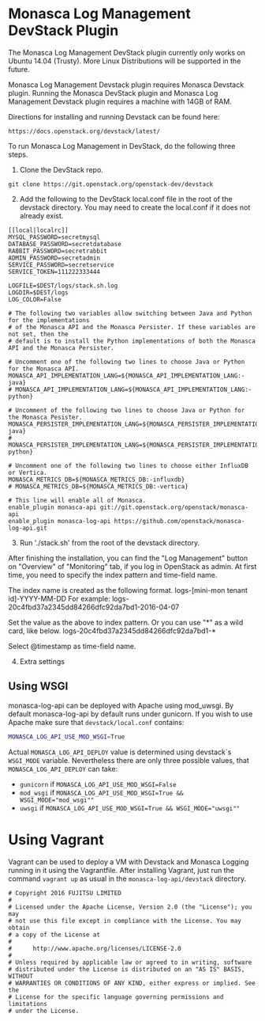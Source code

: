 # Monasca Log Management DevStack Plugin

The Monasca Log Management DevStack plugin currently only works on Ubuntu 14.04 (Trusty).
More Linux Distributions will be supported in the future.

Monasca Log Management Devstack plugin requires Monasca Devstack plugin.
Running the Monasca DevStack plugin and Monasca Log Management Devstack plugin requires a machine with 14GB of RAM.

Directions for installing and running Devstack can be found here:
```
https://docs.openstack.org/devstack/latest/
```

To run Monasca Log Management in DevStack, do the following three steps.

1. Clone the DevStack repo.

```
git clone https://git.openstack.org/openstack-dev/devstack
```

2. Add the following to the DevStack local.conf file in the root of the devstack directory. You may
   need to create the local.conf if it does not already exist.

```
[[local|localrc]]
MYSQL_PASSWORD=secretmysql
DATABASE_PASSWORD=secretdatabase
RABBIT_PASSWORD=secretrabbit
ADMIN_PASSWORD=secretadmin
SERVICE_PASSWORD=secretservice
SERVICE_TOKEN=111222333444

LOGFILE=$DEST/logs/stack.sh.log
LOGDIR=$DEST/logs
LOG_COLOR=False

# The following two variables allow switching between Java and Python for the implementations
# of the Monasca API and the Monasca Persister. If these variables are not set, then the
# default is to install the Python implementations of both the Monasca API and the Monasca Persister.

# Uncomment one of the following two lines to choose Java or Python for the Monasca API.
MONASCA_API_IMPLEMENTATION_LANG=${MONASCA_API_IMPLEMENTATION_LANG:-java}
# MONASCA_API_IMPLEMENTATION_LANG=${MONASCA_API_IMPLEMENTATION_LANG:-python}

# Uncomment of the following two lines to choose Java or Python for the Monasca Pesister.
MONASCA_PERSISTER_IMPLEMENTATION_LANG=${MONASCA_PERSISTER_IMPLEMENTATION_LANG:-java}
# MONASCA_PERSISTER_IMPLEMENTATION_LANG=${MONASCA_PERSISTER_IMPLEMENTATION_LANG:-python}

# Uncomment one of the following two lines to choose either InfluxDB or Vertica.
MONASCA_METRICS_DB=${MONASCA_METRICS_DB:-influxdb}
# MONASCA_METRICS_DB=${MONASCA_METRICS_DB:-vertica}

# This line will enable all of Monasca.
enable_plugin monasca-api git://git.openstack.org/openstack/monasca-api
enable_plugin monasca-log-api https://github.com/openstack/monasca-log-api.git
```

3.   Run './stack.sh' from the root of the devstack directory.


After finishing the installation, you can find the "Log Management" button on
"Overview" of "Monitoring" tab, if you log in OpenStack as admin.
At first time, you need to specify the index pattern and time-field name.

The index name is created as the following format.
  logs-\[mini-mon tenant id\]-YYYY-MM-DD
For example:
  logs-20c4fbd37a2345dd84266dfc92da7bd1-2016-04-07

Set the value as the above to index pattern.
Or you can use "\*" as a wild card, like below.
  logs-20c4fbd37a2345dd84266dfc92da7bd1-\*

Select @timestamp as time-field name.

4. Extra settings

## Using WSGI

monasca-log-api can be deployed with Apache using mod_uwsgi.
By default monasca-log-api by default runs under gunicorn.
If you wish to use Apache make sure that ```devstack/local.conf```
contains:

```sh
MONASCA_LOG_API_USE_MOD_WSGI=True
```

Actual ```MONASCA_LOG_API_DEPLOY``` value is determined using devstack`s
```WSGI_MODE``` variable. Nevertheless there are only three possible values,
that ```MONASCA_LOG_API_DEPLOY``` can take:

* ```gunicorn``` if ```MONASCA_LOG_API_USE_MOD_WSGI=False```
* ```mod_wsgi``` if ```MONASCA_LOG_API_USE_MOD_WSGI=True && WSGI_MODE="mod_wsgi""```
* ```uwsgi``` if ```MONASCA_LOG_API_USE_MOD_WSGI=True && WSGI_MODE="uwsgi""```

# Using Vagrant

Vagrant can be used to deploy a VM with Devstack and Monasca Logging
running in it using the Vagrantfile. After installing Vagrant,
just run the command `vagrant up` as usual in the `monasca-log-api/devstack`
directory.

```
# Copyright 2016 FUJITSU LIMITED
#
# Licensed under the Apache License, Version 2.0 (the "License"); you may
# not use this file except in compliance with the License. You may obtain
# a copy of the License at
#
#      http://www.apache.org/licenses/LICENSE-2.0
#
# Unless required by applicable law or agreed to in writing, software
# distributed under the License is distributed on an "AS IS" BASIS, WITHOUT
# WARRANTIES OR CONDITIONS OF ANY KIND, either express or implied. See the
# License for the specific language governing permissions and limitations
# under the License.
```

